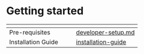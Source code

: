# Getting started



<table data-view="cards"><thead><tr><th></th><th></th><th></th><th data-hidden data-card-target data-type="content-ref"></th></tr></thead><tbody><tr><td>Pre-requisites</td><td></td><td></td><td><a href="developer-setup.md">developer-setup.md</a></td></tr><tr><td>Installation Guide</td><td></td><td></td><td><a href="installation-guide/">installation-guide</a></td></tr></tbody></table>
